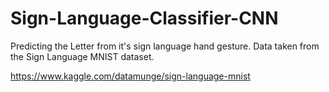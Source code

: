 # Sign-Language-Classifier-CNN

Predicting the Letter from it's sign language hand gesture. Data taken from the Sign Language MNIST dataset.

https://www.kaggle.com/datamunge/sign-language-mnist
